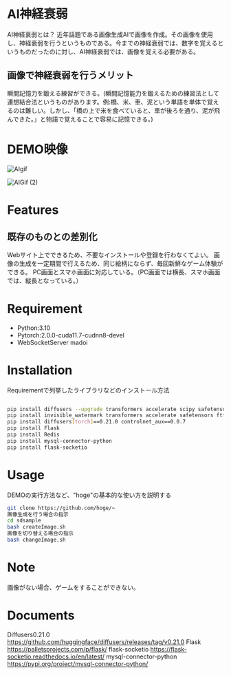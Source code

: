 # AI神経衰弱

AI神経衰弱とは？
近年話題である画像生成AIで画像を作成。その画像を使用し、神経衰弱を行うというものである。今までの神経衰弱では、数字を覚えるというものだったのに対し、AI神経衰弱では、画像を覚える必要がある。
## 画像で神経衰弱を行うメリット
瞬間記憶力を鍛える練習ができる。(瞬間記憶能力を鍛えるための練習法として連想結合法というものがあります。例:橋、米、車、泥という単語を単体で覚えるのは難しい。しかし、「橋の上で米を食べていると、車が後ろを通り、泥が飛んできた。」と物語で覚えることで容易に記憶できる。)

# DEMO映像
![AIgif](https://github.com/i-am-syosei/OldProject-0/assets/104332418/d710c6a3-7b6c-4e7a-9356-02d12466586f)

![AIGif (2)](https://github.com/i-am-syosei/OldProject-0/assets/104332418/22a874f1-86fb-4cc8-b7ea-1714713b5892)



# Features

## 既存のものとの差別化
Webサイト上でできるため、不要なインストールや登録を行わなくてよい。
画像の生成を一定期間で行えるため、同じ絵柄にならず、毎回新鮮なゲーム体験ができる。
PC画面とスマホ画面に対応している。（PC画面では横長、スマホ画面では、縦長となっている。）

# Requirement

* Python:3.10
* Pytorch:2.0.0-cuda11.7-cudnn8-devel
* WebSocketServer madoi

# Installation

Requirementで列挙したライブラリなどのインストール方法

```bash

pip install diffusers --upgrade transformers accelerate scipy safetensors
pip install invisible_watermark transformers accelerate safetensors ftfy
pip install diffusers[torch]==0.21.0 controlnet_aux==0.0.7
pip install Flask
pip install Redis
pip install mysql-connector-python
pip install flask-socketio

```

# Usage

DEMOの実行方法など、"hoge"の基本的な使い方を説明する

```bash
git clone https://github.com/hoge/~
画像生成を行う場合の指示
cd sdsample
bash createImage.sh
画像を切り替える場合の指示
bash changeImage.sh
```

# Note


画像がない場合、ゲームをすることができない。


# Documents
Diffusers0.21.0 
https://github.com/huggingface/diffusers/releases/tag/v0.21.0 
Flask
https://palletsprojects.com/p/flask/
flask-socketio
https://flask-socketio.readthedocs.io/en/latest/
mysql-connector-python
https://pypi.org/project/mysql-connector-python/



